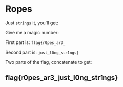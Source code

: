 # Ropes

Just `strings` it, you'll get:

Give me a magic number:

First part is: `flag{r0pes_ar3_`

Second part is: `just_l0ng_str1ngs}`

Two parts of the flag, concatenate to get:

## flag{r0pes\_ar3\_just\_l0ng\_str1ngs}

